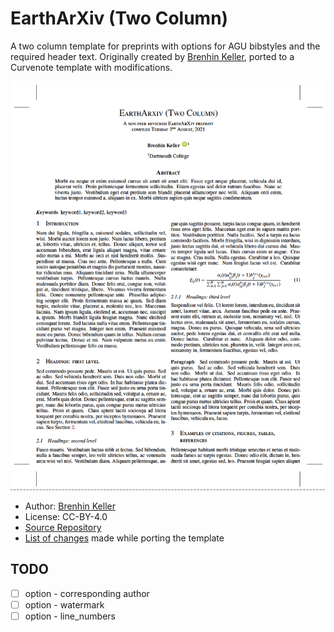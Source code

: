 # EarthArXiv (Two Column)

A two column template for preprints with options for AGU bibstyles and the required header text.
Originally created by [Brenhin Keller](https://github.com/brenhinkeller), ported to a Curvenote template with modifications.

![First Page of the Example Paper](thumbnail.png)

- Author: [Brenhin Keller](https://github.com/brenhinkeller)
- License: CC-BY-4.0
- [Source Repository](https://github.com/brenhinkeller/preprint-template.tex)
- [List of changes](PORT.md) made while porting the template

## TODO

- [ ] option - corresponding author
- [ ] option - watermark
- [ ] option - line_numbers
